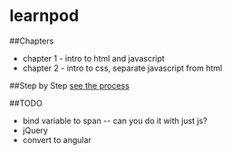 # learnpod
##Chapters
+ chapter 1 - intro to html and javascript
+ chapter 2 - intro to css, separate javascript from html

##Step by Step
[see the process](https://github.com/ntno/learnpod/commits/master "individual commits")

##TODO
+ bind variable to span -- can you do it with just js?
+ jQuery
+ convert to angular
